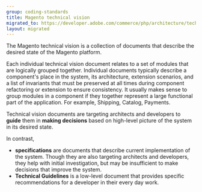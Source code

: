 ```yaml
---
group: coding-standards
title: Magento technical vision
migrated_to: https://developer.adobe.com/commerce/php/architecture/technical-vision/
layout: migrated
---
```


The Magento technical vision is a collection of documents that describe the desired state of the Magento platform.

Each individual technical vision document relates to a set of modules that are logically grouped together.
Individual documents typically describe a component's place in the system, its architecture, extension scenarios, and a list of invariants that must be preserved at all times during component refactoring or extension to ensure consistency.
It usually makes sense to group modules in a component if they together represent a large functional part of the application. For example, Shipping, Catalog, Payments.

Technical vision documents are targeting architects and developers to **guide** them in **making decisions** based on high-level picture of the system in its desired state.

In contrast,

*  **specifications** are documents that describe current implementation of the system. Though they are also targeting architects and developers, they help with initial investigation, but may be insufficient to make decisions that improve the system.
*  **Technical Guidelines** is a low-level document that provides specific recommendations for a developer in their every day work.
